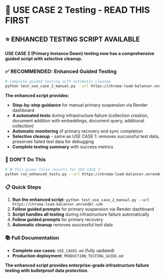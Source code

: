# 🚨 USE CASE 2 Testing - READ THIS FIRST

## ⭐ **ENHANCED TESTING SCRIPT AVAILABLE**

**USE CASE 2 (Primary Instance Down) testing now has a comprehensive guided script with selective cleanup.**

### ✅ **RECOMMENDED: Enhanced Guided Testing**
```bash
# Complete guided testing with automatic cleanup
python test_use_case_2_manual.py --url https://chroma-load-balancer.onrender.com
```

**The enhanced script provides:**
- **Step-by-step guidance** for manual primary suspension via Render dashboard
- **4 automated tests** during infrastructure failure (collection creation, document addition with embeddings, document query, additional collection)
- **Automatic monitoring** of primary recovery and sync completion
- **Selective cleanup** - same as USE CASE 1: removes successful test data, preserves failed test data for debugging
- **Complete testing summary** with success metrics

### 🚫 **DON'T Do This**
```bash
# ❌ This gives false results for USE CASE 2
python run_enhanced_tests.py --url https://chroma-load-balancer.onrender.com
```

### 📋 **Quick Steps**
1. **Run the enhanced script**: `python test_use_case_2_manual.py --url https://chroma-load-balancer.onrender.com`
2. **Follow guided prompts** for primary suspension via Render dashboard
3. **Script handles all testing** during infrastructure failure automatically
4. **Follow guided prompts** for primary recovery
5. **Automatic cleanup** removes successful test data

### 📚 **Full Documentation**
- **Complete use cases**: `USE_CASES.md` (fully updated)
- **Production deployment**: `PRODUCTION_TESTING_GUIDE.md`

**The enhanced script provides enterprise-grade infrastructure failure testing with bulletproof data protection.** 